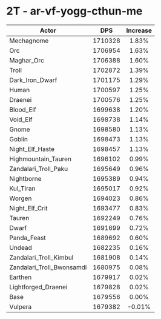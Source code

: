 # 2T - ar-vf-yogg-cthun-me
| Actor | DPS | Increase |
|---|:---:|:---:|
|Mechagnome|1710328|1.83%|
|Orc|1706954|1.63%|
|Maghar_Orc|1706388|1.60%|
|Troll|1702872|1.39%|
|Dark_Iron_Dwarf|1701175|1.29%|
|Human|1700597|1.25%|
|Draenei|1700576|1.25%|
|Blood_Elf|1699638|1.20%|
|Void_Elf|1698738|1.14%|
|Gnome|1698580|1.13%|
|Goblin|1698473|1.13%|
|Night_Elf_Haste|1698457|1.13%|
|Highmountain_Tauren|1696102|0.99%|
|Zandalari_Troll_Paku|1695649|0.96%|
|Nightborne|1695389|0.94%|
|Kul_Tiran|1695017|0.92%|
|Worgen|1694023|0.86%|
|Night_Elf_Crit|1693477|0.83%|
|Tauren|1692249|0.76%|
|Dwarf|1691699|0.72%|
|Panda_Feast|1689692|0.60%|
|Undead|1682235|0.16%|
|Zandalari_Troll_Kimbul|1681908|0.14%|
|Zandalari_Troll_Bwonsamdi|1680975|0.08%|
|Earthen|1679917|0.02%|
|Lightforged_Draenei|1679828|0.02%|
|Base|1679556|0.00%|
|Vulpera|1679382|-0.01%|
